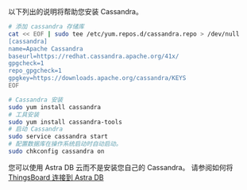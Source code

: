 以下列出的说明将帮助您安装 Cassandra。

```bash
# 添加 cassandra 存储库
cat << EOF | sudo tee /etc/yum.repos.d/cassandra.repo > /dev/null
[cassandra]
name=Apache Cassandra
baseurl=https://redhat.cassandra.apache.org/41x/
gpgcheck=1
repo_gpgcheck=1
gpgkey=https://downloads.apache.org/cassandra/KEYS
EOF

# Cassandra 安装
sudo yum install cassandra
# 工具安装
sudo yum install cassandra-tools
# 启动 Cassandra
sudo service cassandra start
# 配置数据库在操作系统启动时自动启动。
sudo chkconfig cassandra on
```

您可以使用 Astra DB 云而不是安装您自己的 Cassandra。
请参阅如何将 [ThingsBoard 连接到 Astra DB](/docs/user-guide/install/pe/cassandra-cloud-astra-db/)
